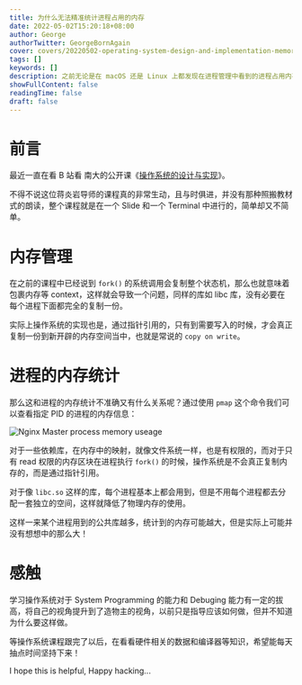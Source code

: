 ```yaml
---
title: 为什么无法精准统计进程占用的内存
date: 2022-05-02T15:20:18+08:00
author: George
authorTwitter: GeorgeBornAgain
cover: covers/20220502-operating-system-design-and-implementation-memory-management.jpg
tags: []
keywords: []
description: 之前无论是在 macOS 还是 Linux 上都发现在进程管理中看到的进程占用内存空间都很奇怪，在学习了操作系统的设计与实现之后总是有点理解为什么了。
showFullContent: false
readingTime: false
draft: false
---
```


# 前言

最近一直在看 B 站看 南大的公开课《[操作系统的设计与实现](https://www.bilibili.com/video/BV1Cm4y1d7Ur?spm_id_from=333.999.0.0)》。

不得不说这位蒋炎岩导师的课程真的非常生动，且与时俱进，并没有那种照搬教材式的朗读，整个课程就是在一个 Slide 和一个 Terminal 中进行的，简单却又不简单。

# 内存管理

在之前的课程中已经说到 `fork()` 的系统调用会复制整个状态机，那么也就意味着包裹内存等 context，这样就会导致一个问题，同样的库如 libc 库，没有必要在每个进程下面都完全的复制一份。

实际上操作系统的实现也是，通过指针引用的，只有到需要写入的时候，才会真正复制一份到新开辟的内存空间当中，也就是常说的 `copy on write`。

# 进程的内存统计

那么这和进程的内存统计不准确又有什么关系呢？通过使用 `pmap` 这个命令我们可以查看指定 PID 的进程的内存信息：

![Nginx Master process memory useage](/article/20220502-nginx-memory-useage-status.png)

对于一些依赖库，在内存中的映射，就像文件系统一样，也是有权限的，而对于只有 read 权限的内存区块在进程执行 `fork()` 的时候，操作系统是不会真正复制内存的，而是通过指针引用。

对于像 `libc.so` 这样的库，每个进程基本上都会用到，但是不用每个进程都去分配一套独立的空间，这样就降低了物理内存的使用。

这样一来某个进程用到的公共库越多，统计到的内存可能越大，但是实际上可能并没有想想中的那么大！

# 感触

学习操作系统对于 System Programming 的能力和 Debuging 能力有一定的拔高，将自己的视角提升到了造物主的视角，以前只是指导应该如何做，但并不知道为什么要这样做。

等操作系统课程跟完了以后，在看看硬件相关的数据和编译器等知识，希望能每天抽点时间坚持下来！

I hope this is helpful, Happy hacking...